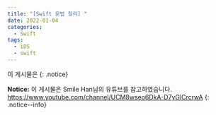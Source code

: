 ```yaml
---
title: "[Swift 문법 정리] "
date: 2022-01-04
categories:
  - Swift
tags:
  - iOS
  - swift
---
```


이 게시물은 
{: .notice}

**Notice:** 이 게시물은 Smile Han님의 유튜브를 참고하였습니다.
https://www.youtube.com/channel/UCM8wseo6DkA-D7yGlCrcrwA
{: .notice--info}
